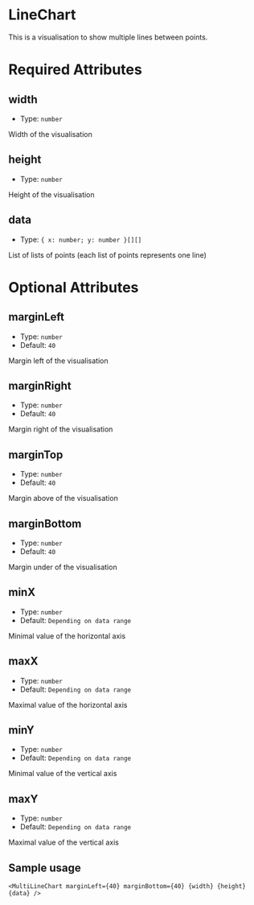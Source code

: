 # LineChart

This is a visualisation to show multiple lines between points.

# Required Attributes

## width

- Type: `number`

Width of the visualisation

## height

- Type: `number`

Height of the visualisation

## data

- Type: `{ x: number; y: number }[][]`

List of lists of points (each list of points represents one line)

# Optional Attributes

## marginLeft

- Type: `number`
- Default: `40`

Margin left of the visualisation

## marginRight

- Type: `number`
- Default: `40`

Margin right of the visualisation

## marginTop

- Type: `number`
- Default: `40`

Margin above of the visualisation

## marginBottom

- Type: `number`
- Default: `40`

Margin under of the visualisation

## minX

- Type: `number`
- Default: `Depending on data range`

Minimal value of the horizontal axis

## maxX

- Type: `number`
- Default: `Depending on data range`

Maximal value of the horizontal axis

## minY

- Type: `number`
- Default: `Depending on data range`

Minimal value of the vertical axis

## maxY

- Type: `number`
- Default: `Depending on data range`

Maximal value of the vertical axis

## Sample usage

```svelte
<MultiLineChart marginLeft={40} marginBottom={40} {width} {height} {data} />
```

